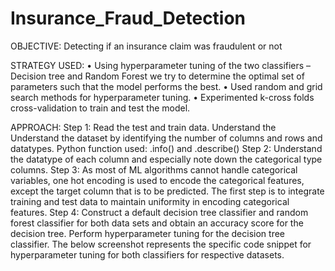# Insurance_Fraud_Detection
OBJECTIVE: Detecting if an insurance claim was fraudulent or not 

STRATEGY USED:
• Using hyperparameter tuning of the two classifiers – Decision tree and Random Forest we try 
to determine the optimal set of parameters such that the model performs the best. 
• Used random and grid search methods for hyperparameter tuning. 
• Experimented k-cross folds cross-validation to train and test the model.

APPROACH:
Step 1: Read the test and train data. Understand the Understand the dataset by identifying the 
number of columns and rows and datatypes.
Python function used: .info() and .describe()
Step 2: Understand the datatype of each column and especially note down the categorical type 
columns.
Step 3: As most of ML algorithms cannot handle categorical variables, one hot encoding is used to 
encode the categorical features, except the target column that is to be predicted. The first step is to 
integrate training and test data to maintain uniformity in encoding categorical features.
Step 4: Construct a default decision tree classifier and random forest classifier for both data sets and 
obtain an accuracy score for the decision tree.
Perform hyperparameter tuning for the decision tree classifier. The below screenshot represents the 
specific code snippet for hyperparameter tuning for both classifiers for respective datasets.
